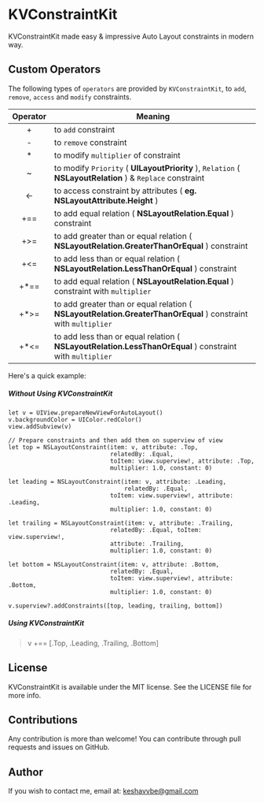 # KVConstraintKit
KVConstraintKit made easy &amp; impressive Auto Layout constraints in modern way.

## Custom Operators
The following types of `operators` are provided by `KVConstraintKit`, to `add`, `remove`, `access` and `modify` constraints.

| Operator | Meaning |
| :--------: |-------|
| + | to `add` constraint |
| - | to `remove` constraint |
| * | to modify `multiplier` of constraint |
| ~ | to modify `Priority` ( **UILayoutPriority** ), `Relation` ( **NSLayoutRelation** ) & `Replace` constraint|
| <- | to access constraint by attributes ( **eg. NSLayoutAttribute.Height** ) |
| +== | to add equal relation ( **NSLayoutRelation.Equal** ) constraint |
| +>= | to add greater than or equal relation ( **NSLayoutRelation.GreaterThanOrEqual** ) constraint |
| +<= | to add less than or equal relation ( **NSLayoutRelation.LessThanOrEqual** ) constraint |
| +*== | to add equal relation ( **NSLayoutRelation.Equal** ) constraint with `multiplier` |
| +*>= | to add greater than or equal relation ( **NSLayoutRelation.GreaterThanOrEqual** ) constraint with `multiplier` |
| +*<= | to add less than or equal relation ( **NSLayoutRelation.LessThanOrEqual** ) constraint with `multiplier` |

Here's a quick example:
##### Without Using KVConstraintKit
```
let v = UIView.prepareNewViewForAutoLayout()
v.backgroundColor = UIColor.redColor()
view.addSubview(v)
        
// Prepare constraints and then add them on superview of view
let top = NSLayoutConstraint(item: v, attribute: .Top,
                             relatedBy: .Equal,
                             toItem: view.superview!, attribute: .Top,
                             multiplier: 1.0, constant: 0)

let leading = NSLayoutConstraint(item: v, attribute: .Leading,
                                 relatedBy: .Equal,
                             toItem: view.superview!, attribute: .Leading,
                             multiplier: 1.0, constant: 0)

let trailing = NSLayoutConstraint(item: v, attribute: .Trailing,
                             relatedBy: .Equal, toItem: view.superview!,
                             attribute: .Trailing,
                             multiplier: 1.0, constant: 0)

let bottom = NSLayoutConstraint(item: v, attribute: .Bottom,
                             relatedBy: .Equal,
                             toItem: view.superview!, attribute: .Bottom,
                             multiplier: 1.0, constant: 0)

v.superview?.addConstraints([top, leading, trailing, bottom])

```

##### Using KVConstraintKit
> v +== [.Top, .Leading, .Trailing, .Bottom]


## License

KVConstraintKit is available under the MIT license. See the LICENSE file for more info.

## Contributions

Any contribution is more than welcome! You can contribute through pull requests and issues on GitHub.

## Author

If you wish to contact me, email at: keshavvbe@gmail.com

